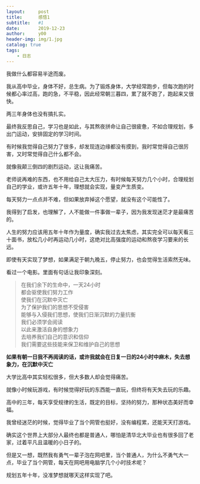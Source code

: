 ```yaml
---
layout:     post
title:      感悟1
subtitle:   #1
date:       2019-12-23
author:     y00
header-img: img/1.jpg
catalog: true
tags:
    - 日志
---
```


我做什么都容易半途而废。

我从高中毕业，身体不好，总生病。为了锻炼身体，大学经常跑步，但每次跑的时候都心率过高，跑的急，不平稳，因此经常朝三暮四，累了就不跑了，跑起来又很快。

两三年身体也没有搞扎实。

最终我反思自己，学习也是如此，与其熬夜拼命让自己很疲惫，不如合理规划，多出门运动，安排固定的学习时间。

有时候我觉得自己努力了很多，却发现连边缘都没有摸到，我时常觉得自己很厉害，又时常觉得自己什么都不会。

就像我颠三倒四的剧烈运动，这让我痛苦。

老师说再难的东西，也不用给自己太大压力，有时候每天努力几个小时，合理规划自己的学业，或许五年十年，理想就会实现，量变产生质变。

每天努力一点点并不难，但如果放弃掉这个愿望，就没有这个可能性了。

我得到了启发，也理解了，人不能做一件事做一辈子，因为我发现迷茫才是最痛苦的。

人生的努力应该用五年十年作为量度，确实我过去太焦虑，其实完全可以每天看三十面书，放松几小时再运动几小时，这绝对比高强度的运动和熬夜学习要来的长远。

即使有天实现了梦想，如果满足于朝九晚五，停止努力，也会觉得生活索然无味。

看过一个电影。里面有句话让我印象深刻。

>在我们余下的生命中，一天24小时 <br>
都会驱使我们努力工作 <br>
使我们在沉默中灭亡 <br>
为了保护我们的思想不受侵害 <br>
能够与入侵我们思想，使我们日渐沉默的力量抗衡 <br>
我们必须学会阅读 <br>
以此来激活自身的想象力 <br>
去培养我们自己的意识和信仰 <br>
我们需要这些技能来保卫和维护自己的思想 <br>

**如果有朝一日我不再阅读的话，或许我就会在日复一日的24小时中麻木，失去想象力，在沉默中灭亡**

大学比高中其实轻松很多，但大多数人却会觉得痛苦。

就像小时候玩游戏，有时候觉得好玩的东西能一直玩，但终将有天失去玩的乐趣。

高中的三年，每天享受规律的生活，既定的目标，坚持的努力，那种状态美好而幸福。

我曾经迷茫的时候，觉得毕业了当个网管也挺好，没有编程累，还能天天打游戏。

确实这个世界上大部分人最终也都是普通人，哪怕是清华北大毕业也有很多回了老家，过着平凡且温暖的小日子的。

但是又一想，既然我有勇气一辈子泡在网吧里，当个普通人，为什么不勇气大一点，毕业了当个网管，每天在网吧用电脑学几个小时技术呢？

规划五年十年，没准梦想就哪天这样实现了吧。
